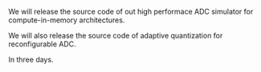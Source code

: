 We will release the source code of out high performace ADC simulator for compute-in-memory architectures.

We will also release the source code of adaptive quantization for reconfigurable ADC.

In three days.
